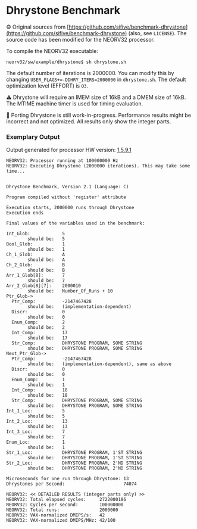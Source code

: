 # Dhrystone Benchmark

:copyright: Original sources from [https://github.com/sifive/benchmark-dhrystone](https://github.com/sifive/benchmark-dhrystone) (also, see `LICENSE`).
The source code has been modified for the NEORV32 processor.

To compile the NEORV32 executable:
```
neorv32/sw/example/dhrystone$ sh dhrystone.sh
```

The default number of iterations is 2000000. You can modify this by changing `USER_FLAGS+=-DDHRY_ITERS=2000000` in `dhrystone.sh`.
The default optimization level (EFFORT) is `O3`.

:warning: Dhrystone will require an IMEM size of 16kB and a DMEM size of 16kB. The MTIME machine timer is used for timing evaluation.

:construction: Porting Dhrystone is still work-in-progress. Performance results might be incorrect and not optimized.
All results only show the integer parts.

### Exemplary Output

Output generated for processor HW version: [1.5.9.1](https://github.com/stnolting/neorv32/blob/master/CHANGELOG.md)

```
NEORV32: Processor running at 100000000 Hz
NEORV32: Executing Dhrystone (2000000 iterations). This may take some time...


Dhrystone Benchmark, Version 2.1 (Language: C)

Program compiled without 'register' attribute

Execution starts, 2000000 runs through Dhrystone
Execution ends

Final values of the variables used in the benchmark:

Int_Glob:            5
        should be:   5
Bool_Glob:           1
        should be:   1
Ch_1_Glob:           A
        should be:   A
Ch_2_Glob:           B
        should be:   B
Arr_1_Glob[8]:       7
        should be:   7
Arr_2_Glob[8][7]:    2000010
        should be:   Number_Of_Runs + 10
Ptr_Glob->
  Ptr_Comp:          -2147467428
        should be:   (implementation-dependent)
  Discr:             0
        should be:   0
  Enum_Comp:         2
        should be:   2
  Int_Comp:          17
        should be:   17
  Str_Comp:          DHRYSTONE PROGRAM, SOME STRING
        should be:   DHRYSTONE PROGRAM, SOME STRING
Next_Ptr_Glob->
  Ptr_Comp:          -2147467428
        should be:   (implementation-dependent), same as above
  Discr:             0
        should be:   0
  Enum_Comp:         1
        should be:   1
  Int_Comp:          18
        should be:   18
  Str_Comp:          DHRYSTONE PROGRAM, SOME STRING
        should be:   DHRYSTONE PROGRAM, SOME STRING
Int_1_Loc:           5
        should be:   5
Int_2_Loc:           13
        should be:   13
Int_3_Loc:           7
        should be:   7
Enum_Loc:            1
        should be:   1
Str_1_Loc:           DHRYSTONE PROGRAM, 1'ST STRING
        should be:   DHRYSTONE PROGRAM, 1'ST STRING
Str_2_Loc:           DHRYSTONE PROGRAM, 2'ND STRING
        should be:   DHRYSTONE PROGRAM, 2'ND STRING

Microseconds for one run through Dhrystone: 13
Dhrystones per Second:                      74074

NEORV32: << DETAILED RESULTS (integer parts only) >>
NEORV32: Total elapsed cycles:     2722000186
NEORV32: Cycles per second:        100000000
NEORV32: Total runs:               2000000
NEORV32: VAX-normalized DMIPS/s:   42
NEORV32: VAX-normalized DMIPS/MHz: 42/100
```
